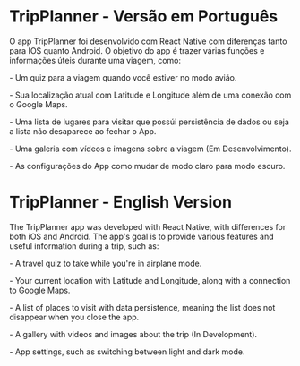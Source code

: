 <h1>TripPlanner - Versão em Português</h1>
<p>O app TripPlanner foi desenvolvido com React Native com diferenças tanto para IOS quanto Android. O objetivo do app é trazer várias funções e informações úteis durante uma viagem, como:</p>
<p> - Um quiz para a viagem quando você estiver no modo avião.</p>
<p> - Sua localização atual com Latitude e Longitude além de uma conexão com o Google Maps.</p>
<p> - Uma lista de lugares para visitar que possúi persistência de dados ou seja a lista não desaparece ao fechar o App.</p>
<p> - Uma galeria com vídeos e imagens sobre a viagem (Em Desenvolvimento).</p>
<p> - As configurações do App como mudar de modo claro para modo escuro.</p>

<h1>TripPlanner - English Version</h1>
<p>The TripPlanner app was developed with React Native, with differences for both iOS and Android. The app's goal is to provide various features and useful information during a trip, such as:</p>
<p> - A travel quiz to take while you're in airplane mode.</p>
<p> - Your current location with Latitude and Longitude, along with a connection to Google Maps.</p>
<p> - A list of places to visit with data persistence, meaning the list does not disappear when you close the app.</p>
<p> - A gallery with videos and images about the trip (In Development).</p>
<p> - App settings, such as switching between light and dark mode.</p>
